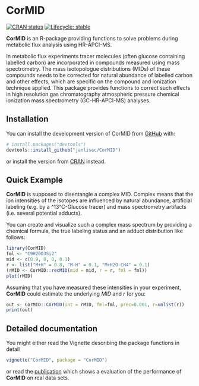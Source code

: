 
# CorMID

<!-- badges: start -->
[![CRAN status](https://www.r-pkg.org/badges/version/CorMID)](https://CRAN.R-project.org/package=CorMID)
[![Lifecycle: stable](https://img.shields.io/badge/lifecycle-stable-brightgreen.svg)](https://lifecycle.r-lib.org/articles/stages.html#stable)
<!-- badges: end -->

**CorMID** is an R-package providing functions to solve problems during 
metabolic flux analysis using HR-APCI-MS.

In metabolic flux experiments tracer molecules (often glucose containing 
labelled carbon) are incorporated in compounds measured using mass spectrometry. 
The mass isotopologue distributions (MIDs) of these compounds needs to be 
corrected for natural abundance of labelled carbon and other effects, which are 
specific on the compound and ionization technique applied. This package provides 
functions to correct such effects in high resolution gas chromatography 
atmospheric pressure chemical ionization mass spectrometry (GC-HR-APCI-MS) 
analyses.

## Installation

You can install the development version of CorMID from 
[GitHub](https://github.com/) with:

``` r
# install.packages("devtools")
devtools::install_github("janlisec/CorMID")
```

or install the version from [CRAN](https://cran.r-project.org/package=CorMID) 
instead.

## Quick Example

**CorMID** is supposed to disentangle a complex MID. Complex means that the ion
intensities of the isotopes are influenced by natural abundance, artificial
labeling (e.g. by a ^13^C-Glucose tracer) and mass spectrometry artifacts (i.e.
several potential adducts).

You can create and visualize such a complex mass spectrum by providing a 
chemical formula, the true labeling status and an adduct distribution like 
follows:

``` r
library(CorMID)
fml <- "C9H20O3Si2"
mid <- c(0.9, 0, 0, 0.1)
r <- list("M+H" = 0.8, "M-H" = 0.1, "M+H2O-CH4" = 0.1)
(rMID <- CorMID::recMID(mid = mid, r = r, fml = fml))
plot(rMID)
```
Assuming that you have measured these intensities in your experiment, **CorMID**
could estimate the underlying *MID* and *r* for you:

``` r
out <- CorMID::CorMID(int = rMID, fml=fml, prec=0.001, r=unlist(r))
print(out)
```

## Detailed documentation

You might either read the Vignette describing the package functions in detail

``` r
vignette("CorMID", package = "CorMID")
```

or read the [publication](https://doi.org/10.3390/metabo12050408) which shows a
evaluation of the performance of **CorMID** on real data sets.

